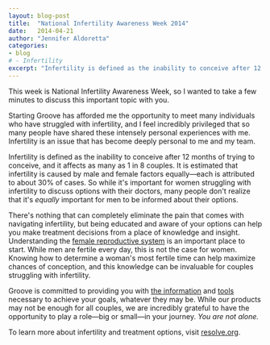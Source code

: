```yaml
---
layout: blog-post
title:  "National Infertility Awareness Week 2014"
date:   2014-04-21
author: "Jennifer Aldoretta"
categories: 
- blog
# - Infertility
excerpt: "Infertility is defined as the inability to conceive after 12 months of trying to conceive, and it affects as many as 1 in 8 couples..."
---
```


This week is National Infertility Awareness Week, so I wanted to take a few minutes to discuss this important topic with you.

Starting Groove has afforded me the opportunity to meet many individuals who have struggled with infertility, and I feel incredibly privileged that so many people have shared these intensely personal experiences with me. Infertility is an issue that has become deeply personal to me and my team.

Infertility is defined as the inability to conceive after 12 months of trying to conceive, and it affects as many as 1 in 8 couples. It is estimated that infertility is caused by male and female factors equally&mdash;each is attributed to about 30% of cases. So while it's important for women struggling with infertility to discuss options with their doctors, many people don't realize that it's _equally_ important for men to be informed about their options.

There's nothing that can completely eliminate the pain that comes with navigating infertility, but being educated and aware of your options can help you make treatment decisions from a place of knowledge and insight. Understanding the <a class="text-link" href="/the-cycle/chapter-4-female-reproductive-organs-and-endocrine-glands">female reproductive system</a> is an important place to start. While men are fertile every day, this is not the case for women. Knowing how to determine a woman's most fertile time can help maximize chances of conception, and this knowledge can be invaluable for couples struggling with infertility. 

Groove is committed to providing you with <a class="text-link" href="/the-cycle/">the information</a> and <a class="text-link" target="_blank" href="https://itunes.apple.com/app/id831795151">tools</a> necessary to achieve your goals, whatever they may be. While our products may not be enough for all couples, we are incredibly grateful to have the opportunity to play a role&mdash;big or small&mdash;in your journey. _You are not alone._

To learn more about infertility and treatment options, visit <a class="text-link" target="_blank" href="http://www.resolve.org/infertility-overview/what-is-infertility/">resolve.org</a>.